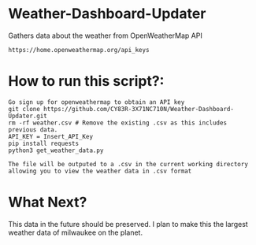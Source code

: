 # Weather-Dashboard-Updater
Gathers data about the weather from OpenWeatherMap API

```
https://home.openweathermap.org/api_keys
```

# How to run this script?:
```
Go sign up for openweathermap to obtain an API key
git clone https://github.com/CY83R-3X71NC710N/Weather-Dashboard-Updater.git
rm -rf weather.csv # Remove the existing .csv as this includes previous data.
API_KEY = Insert_API_Key
pip install requests
python3 get_weather_data.py

The file will be outputed to a .csv in the current working directory allowing you to view the weather data in .csv format
```
# What Next?
This data in the future should be preserved. I plan to make this the largest weather data of milwaukee on the planet.
